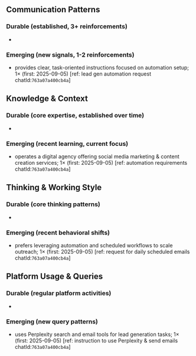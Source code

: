 ## Communication Patterns
### Durable (established, 3+ reinforcements)
- 

### Emerging (new signals, 1-2 reinforcements)
- provides clear, task-oriented instructions focused on automation setup; 1× (first: 2025-09-05) [ref: lead gen automation request chatId:`763a07a400cb4a`]

## Knowledge & Context
### Durable (core expertise, established over time)
- 

### Emerging (recent learning, current focus)
- operates a digital agency offering social media marketing & content creation services; 1× (first: 2025-09-05) [ref: automation requirements chatId:`763a07a400cb4a`]

## Thinking & Working Style
### Durable (core thinking patterns)
- 

### Emerging (recent behavioral shifts)
- prefers leveraging automation and scheduled workflows to scale outreach; 1× (first: 2025-09-05) [ref: request for daily scheduled emails chatId:`763a07a400cb4a`]

## Platform Usage & Queries
### Durable (regular platform activities)
- 

### Emerging (new query patterns)
- uses Perplexity search and email tools for lead generation tasks; 1× (first: 2025-09-05) [ref: instruction to use Perplexity & send emails chatId:`763a07a400cb4a`]